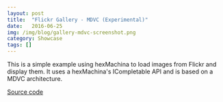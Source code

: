```yaml
---
layout: post
title:  "Flickr Gallery - MDVC (Experimental)"
date:   2016-06-25
img: /img/blog/gallery-mdvc-screenshot.png
category: Showcase
tags: []
---
```

This is a simple example using hexMachina to load images from Flickr and display them. It uses a hexMachina's ICompletable API and is based on a MDVC architecture.

<a href="https://github.com/DoclerLabs/hexMachina-Gallery-Experimental-MDVC" target="_blank">Source code</a>
